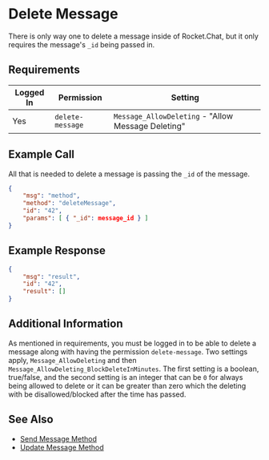 # Delete Message

There is only way one to delete a message inside of Rocket.Chat, but it only requires the message's `_id` being passed in.

## Requirements
| Logged In | Permission | Setting |
| --- | --- | --- |
| Yes | `delete-message` | `Message_AllowDeleting` - "Allow Message Deleting" |

## Example Call
All that is needed to delete a message is passing the `_id` of the message.
```json
{
    "msg": "method",
    "method": "deleteMessage",
    "id": "42",
    "params": [ { "_id": message_id } ]
}
```

## Example Response
```json
{
    "msg": "result",
    "id": "42",
    "result": []
}
```

## Additional Information
As mentioned in requirements, you must be logged in to be able to delete a message along with having the permission `delete-message`. Two settings apply, `Message_AllowDeleting` and then `Message_AllowDeleting_BlockDeleteInMinutes`. The first setting is a boolean, true/false, and the second setting is an integer that can be `0` for always being allowed to delete or it can be greater than zero which the deleting with be disallowed/blocked after the time has passed.

## See Also
* [Send Message Method][1]
* [Update Message Method][2]

[1]:../send-message
[2]:../update-message